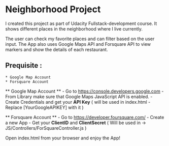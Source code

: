 # Neighborhood Project

I created this project as part of Udacity Fullstack-development course. It shows different places in the neighborhood where I live currently. 

The user can check my favorite places and can filter based on the user input. The App also uses Google Maps API and Forsquare API to view markers and show the details of each restaurant.



## Prequisite : 

    * Google Map Account 
    * Forsquare Account

** Google Map Account **
    - Go to https://console.developers.google.com
    - From Library make sure that Google Maps JavaScript API is enabled.
    - Create Credentials and get your **API Key** ( will be used in index.html - Replace [YourGoogleAPIKEY] with it )


** Forsquare Account **
    - Go to https://developer.foursquare.com/
    - Create a new App
    - Get your **ClientID** and **ClientSecret** ( Will be used in -> JS/Controllers/ForSquareController.js )

Open index.html from your browser and enjoy the App!